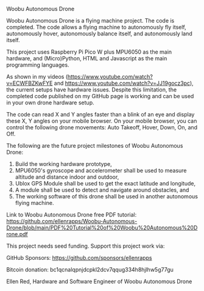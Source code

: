 Woobu Autonomous Drone  

Woobu Autonomous Drone is a flying machine project. The code is completed. The code allows a flying machine to autonomously fly itself, autonomously hover, autonomously balance itself, and autonomously land itself.  

This project uses Raspberry Pi Pico W plus MPU6050 as the main hardware, and (Micro)Python, HTML and Javascript as the main programming languages.

As shown in my videos (https://www.youtube.com/watch?v=ECWFBZKwFYE and https://www.youtube.com/watch?v=JJ19gocz3pc), the current setups have hardware issues. Despite this limitation, the completed code published on my GitHub page is working and
can be used in your own drone hardware setup. 

The code can read X and Y angles faster than a blink of an eye and display these X, Y angles on your mobile browser. On your mobile browser, you can control the following drone movements: Auto Takeoff, Hover, Down, On, and Off. 

The following are the future project milestones of Woobu Autonomous Drone:
1) Build the working hardware prototype,
2) MPU6050's gyroscope and accelerometer shall be used to measure altitude and distance indoor and outdoor,
3) Ublox GPS Module shall be used to get the exact latitude and longitude,
4) A module shall be used to detect and navigate around obstacles, and
5) The working software of this drone shall be used in another autonomous flying machine.

Link to Woobu Autonomous Drone free PDF tutorial: https://github.com/ellenrapps/Woobu-Autonomous-Drone/blob/main/PDF%20Tutorial%20of%20Woobu%20Autonomous%20Drone.pdf

This project needs seed funding. Support this project work via:

GitHub Sponsors: https://github.com/sponsors/ellenrapps

Bitcoin donation: bc1qcnalqpnjdcpkl2dcv7qqug334h8hjlhw5g77gu

Ellen Red, Hardware and Software Engineer of Woobu Autonomous Drone

